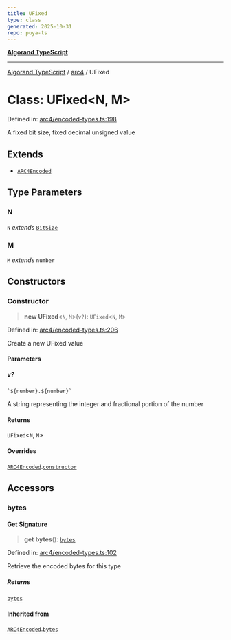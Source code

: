 ```yaml
---
title: UFixed
type: class
generated: 2025-10-31
repo: puya-ts
---
```

[**Algorand TypeScript**](../../README.md)

***

[Algorand TypeScript](../../modules.md) / [arc4](../README.md) / UFixed

# Class: UFixed\<N, M\>

Defined in: [arc4/encoded-types.ts:198](https://github.com/algorandfoundation/puya-ts/blob/main/packages/algo-ts/src/arc4/encoded-types.ts#L198)

A fixed bit size, fixed decimal unsigned value

## Extends

- [`ARC4Encoded`](ARC4Encoded.md)

## Type Parameters

### N

`N` *extends* [`BitSize`](../type-aliases/BitSize.md)

### M

`M` *extends* `number`

## Constructors

### Constructor

> **new UFixed**\<`N`, `M`\>(`v?`): `UFixed`\<`N`, `M`\>

Defined in: [arc4/encoded-types.ts:206](https://github.com/algorandfoundation/puya-ts/blob/main/packages/algo-ts/src/arc4/encoded-types.ts#L206)

Create a new UFixed value

#### Parameters

##### v?

`` `${number}.${number}` ``

A string representing the integer and fractional portion of the number

#### Returns

`UFixed`\<`N`, `M`\>

#### Overrides

[`ARC4Encoded`](ARC4Encoded.md).[`constructor`](ARC4Encoded.md#constructor)

## Accessors

### bytes

#### Get Signature

> **get** **bytes**(): [`bytes`](../../index/type-aliases/bytes.md)

Defined in: [arc4/encoded-types.ts:102](https://github.com/algorandfoundation/puya-ts/blob/main/packages/algo-ts/src/arc4/encoded-types.ts#L102)

Retrieve the encoded bytes for this type

##### Returns

[`bytes`](../../index/type-aliases/bytes.md)

#### Inherited from

[`ARC4Encoded`](ARC4Encoded.md).[`bytes`](ARC4Encoded.md#bytes)
